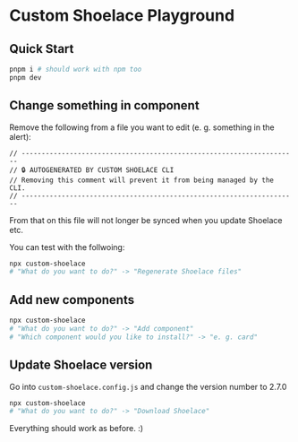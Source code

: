 # Custom Shoelace Playground

## Quick Start

```bash
pnpm i # should work with npm too
pnpm dev
```

## Change something in component

Remove the following from a file you want to edit (e. g. something in the alert):

```
// ---------------------------------------------------------------------
// 🔒 AUTOGENERATED BY CUSTOM SHOELACE CLI
// Removing this comment will prevent it from being managed by the CLI.
// ---------------------------------------------------------------------
```

From that on this file will not longer be synced when you update Shoelace etc.

You can test with the follwoing:

```bash
npx custom-shoelace
# "What do you want to do?" -> "Regenerate Shoelace files"
```

## Add new components

```bash
npx custom-shoelace
# "What do you want to do?" -> "Add component"
# "Which component would you like to install?" -> "e. g. card"
```

## Update Shoelace version

Go into `custom-shoelace.config.js` and change the version number to 2.7.0

```bash
npx custom-shoelace
# "What do you want to do?" -> "Download Shoelace"
```

Everything should work as before. :)

